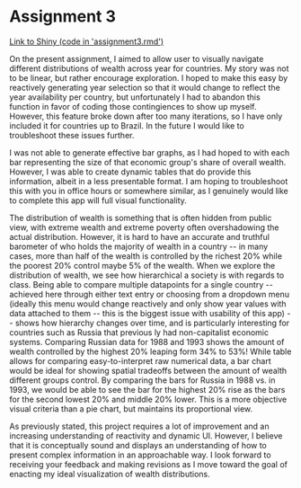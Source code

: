 # Assignment 3

[Link to Shiny (code in 'assignment3.rmd')](https://dalyons.shinyapps.io/assignment3/)

On the present assignment, I aimed to allow user to visually navigate different distributions of wealth across year for countries. My story was not to be linear, but rather encourage exploration. I hoped to make this easy by reactively generating year selection so that it would change to reflect the year availability per country, but unfortunately I had to abandon this function in favor of coding those contingiences to show up myself. However, this feature broke down after too many iterations, so I have only included it for countries up to Brazil. In the future I would like to troubleshoot these issues further.

I was not able to generate effective bar graphs, as I had hoped to with each bar representing the size of that economic group's share of overall wealth. However, I was able to create dynamic tables that do provide this information, albeit in a less presentable format. I am hoping to troubleshoot this with you in office hours or somewhere similar, as I genuinely would like to complete this app will full visual functionality.

The distribution of wealth is something that is often hidden from public view, with extreme wealth and extreme poverty often overshadowing the actual distribution. However, it is hard to have an accurate and truthful barometer of who holds the majority of wealth in a country -- in many cases, more than half of the wealth is controlled by the richest 20% while the poorest 20% control maybe 5% of the wealth. When we explore the distribution of wealth, we see how hierarchical a society is with regards to class. Being able to compare multiple datapoints for a single country -- achieved here through either text entry or choosing from a dropdown menu (ideally this menu would change reactively and only show year values with data attached to them -- this is the biggest issue with usability of this app) -- shows how hierarchy changes over time, and is particularly interesting for countries such as Russia that previous ly had non-capitalist economic systems. Comparing Russian data for 1988 and 1993 shows the amount of wealth controlled by the highest 20% leaping form 34% to 53%! While table allows for comparing easy-to-interpret raw numerical data, a bar chart would be ideal for showing spatial tradeoffs between the amount of wealth different groups control. By comparing the bars for Russia in 1988 vs. in 1993, we would be able to see the bar for the highest 20% rise as the bars for the second lowest 20% and middle 20% lower. This is a more objective visual criteria than a pie chart, but maintains its proportional view.

As previously stated, this project requires a lot of improvement and an increasing understanding of reactivity and dynamic UI. However, I believe that it is conceptually sound and displays an understanding of how to present complex information in an approachable way. I look forward to receiving your feedback and making revisions as I move toward the goal of enacting my ideal visualization of wealth distributions.
